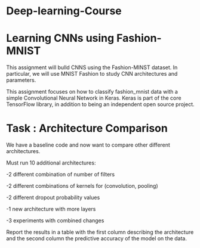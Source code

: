 # Deep-learning-Course

# Learning CNNs using Fashion-MNIST

This assignment will bulld CNNS using the Fashion-MINST dataset. In particular, we will use MNIST Fashion to study CNN architectures and parameters.

This assignment focuses on how to classify fashion_mnist data with a simple Convolutional Neural Network in Keras. Keras is part of the core TensorFlow library, in addition to being an independent open source project.

# Task : Architecture Comparison

We have a baseline code and now want to compare other different architectures.

Must run 10 additional architectures:

-2 different combination of number of filters 

-2 different combinations of kernels for (convolution, pooling)

-2 different dropout probability values 

-1 new architecture with more layers 

-3 experiments with combined changes 

Report the results in a table with the first column describing the architecture and the second column the predictive accuracy of the model on the data.
